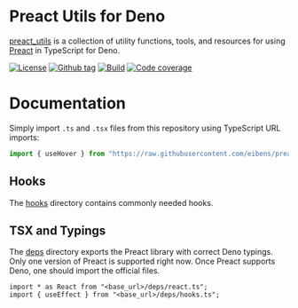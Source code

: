 # Preact Utils for Deno

[preact_utils](#) is a collection of utility functions, tools, and resources for
using [Preact](https://preactjs.com) in TypeScript for Deno.

[![License][license-shield]](LICENSE) [![Github tag][github-shield]][github]
[![Build][build-shield]][build] [![Code coverage][coverage-shield]][coverage]

# Documentation

Simply import `.ts` and `.tsx` files from this repository using TypeScript URL
imports:

```ts
import { useHover } from "https://raw.githubusercontent.com/eibens/preact_utils/<ref>/hooks/use_hover.ts";
```

## Hooks

The [hooks](hooks) directory contains commonly needed hooks.

## TSX and Typings

The [deps](deps) directory exports the Preact library with correct Deno typings.
Only one version of Preact is supported right now. Once Preact supports Deno,
one should import the official files.

```tsx
import * as React from "<base_url>/deps/react.ts";
import { useEffect } from "<base_url>/deps/hooks.ts";
```

<!-- badges -->

[github]: https://github.com/eibens/preact_utils
[github-shield]: https://img.shields.io/github/v/tag/eibens/preact_utils?label&logo=github
[coverage-shield]: https://img.shields.io/codecov/c/github/eibens/preact_utils?logo=codecov&label
[license-shield]: https://img.shields.io/github/license/eibens/preact_utils?color=informational
[coverage]: https://codecov.io/gh/eibens/preact_utils
[build]: https://github.com/eibens/preact_utils/actions/workflows/ci.yml
[build-shield]: https://img.shields.io/github/workflow/status/eibens/preact_utils/ci?logo=github&label
